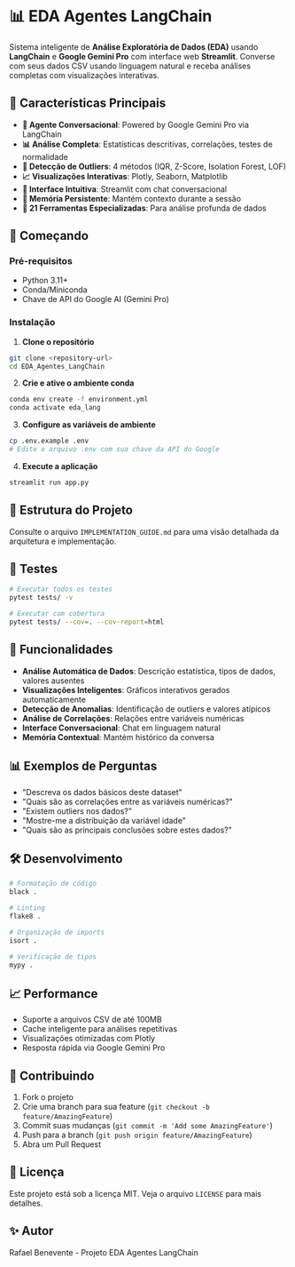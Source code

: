 # 📊 EDA Agentes LangChain

Sistema inteligente de **Análise Exploratória de Dados (EDA)** usando **LangChain** e **Google Gemini Pro** com interface web **Streamlit**. Converse com seus dados CSV usando linguagem natural e receba análises completas com visualizações interativas.

## 🌟 Características Principais

- **🤖 Agente Conversacional**: Powered by Google Gemini Pro via LangChain
- **📊 Análise Completa**: Estatísticas descritivas, correlações, testes de normalidade
- **🎯 Detecção de Outliers**: 4 métodos (IQR, Z-Score, Isolation Forest, LOF)
- **📈 Visualizações Interativas**: Plotly, Seaborn, Matplotlib
- **💬 Interface Intuitiva**: Streamlit com chat conversacional
- **🧠 Memória Persistente**: Mantém contexto durante a sessão
- **🔧 21 Ferramentas Especializadas**: Para análise profunda de dados

## 🚀 Começando

### Pré-requisitos

- Python 3.11+
- Conda/Miniconda
- Chave de API do Google AI (Gemini Pro)

### Instalação

1. **Clone o repositório**
```bash
git clone <repository-url>
cd EDA_Agentes_LangChain
```

2. **Crie e ative o ambiente conda**
```bash
conda env create -f environment.yml
conda activate eda_lang
```

3. **Configure as variáveis de ambiente**
```bash
cp .env.example .env
# Edite o arquivo .env com sua chave da API do Google
```

4. **Execute a aplicação**
```bash
streamlit run app.py
```

## 📁 Estrutura do Projeto

Consulte o arquivo `IMPLEMENTATION_GUIDE.md` para uma visão detalhada da arquitetura e implementação.

## 🧪 Testes

```bash
# Executar todos os testes
pytest tests/ -v

# Executar com cobertura
pytest tests/ --cov=. --cov-report=html
```

## 🎯 Funcionalidades

- **Análise Automática de Dados**: Descrição estatística, tipos de dados, valores ausentes
- **Visualizações Inteligentes**: Gráficos interativos gerados automaticamente
- **Detecção de Anomalias**: Identificação de outliers e valores atípicos
- **Análise de Correlações**: Relações entre variáveis numéricas
- **Interface Conversacional**: Chat em linguagem natural
- **Memória Contextual**: Mantém histórico da conversa

## 📊 Exemplos de Perguntas

- "Descreva os dados básicos deste dataset"
- "Quais são as correlações entre as variáveis numéricas?"
- "Existem outliers nos dados?"
- "Mostre-me a distribuição da variável idade"
- "Quais são as principais conclusões sobre estes dados?"

## 🛠️ Desenvolvimento

```bash
# Formatação de código
black .

# Linting
flake8 .

# Organização de imports
isort .

# Verificação de tipos
mypy .
```

## 📈 Performance

- Suporte a arquivos CSV de até 100MB
- Cache inteligente para análises repetitivas
- Visualizações otimizadas com Plotly
- Resposta rápida via Google Gemini Pro

## 🤝 Contribuindo

1. Fork o projeto
2. Crie uma branch para sua feature (`git checkout -b feature/AmazingFeature`)
3. Commit suas mudanças (`git commit -m 'Add some AmazingFeature'`)
4. Push para a branch (`git push origin feature/AmazingFeature`)
5. Abra um Pull Request

## 📄 Licença

Este projeto está sob a licença MIT. Veja o arquivo `LICENSE` para mais detalhes.

## ✨ Autor

Rafael Benevente - Projeto EDA Agentes LangChain